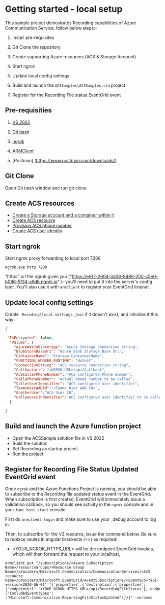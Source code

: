 # Getting started - local setup

This sample project demostrates Recording capabilities of Azure Communication Service, follow below steps:-

1. Install pre-requisites

1. Git Clone the repository 

1. Create supporting Azure resources (ACS & Storage Account)

1. Start ngrok

1. Update local config settings

1. Build and launch the `ACSSamples\ACSSamples.sln` project

1. Register for the Recording File status EventGrid event


## Pre-requisities

1. [VS 2022](https://visualstudio.microsoft.com/vs/)

1. [Git bash](https://git-scm.com/downloads)

1. [ngrok](https://ngrok.com/)

1. [ARMClient](https://github.com/projectkudu/ARMClient)

1. [Postman] (https://www.postman.com/downloads/)

## Git Clone

Open Git bash window and run git clone

## Create ACS resources

* [Create a Storage account and a container within it](https://docs.microsoft.com/azure/storage/common/storage-account-overview)
* [Create ACS resoucre](https://learn.microsoft.com/en-us/azure/communication-services/quickstarts/create-communication-resource?tabs=windows&pivots=platform-azp)
* [Provision ACS phone number](https://learn.microsoft.com/en-us/azure/communication-services/quickstarts/telephony/get-phone-number?tabs=windows&pivots=platform-azp)
* [Create ACS user identity](https://learn.microsoft.com/en-us/azure/communication-services/quickstarts/identity/quick-create-identity)

## Start ngrok

Start ngrok proxy forwarding to local port 7288 

```shell
ngrok.exe http 7288
```
"https" url the ngrok gives you ("https://e917-2604-3d08-8480-200-c5e0-b086-5f34-a6db.ngrok.io"
)- you'll need to put it into the server's config
later. You'll also use it with `armclient` to register your EventGrid listener.


## Update local config settings

Create `.Recoding\local.settings.json` if it doesn't exist, and initialize it
this way:

```json
{
  
 "IsEncrypted": false,
  "Values": {
    "AzureWebJobsStorage": "Azure Storage connection string",
    "BlobStoreBaseUri": "Azure Blob Storage Base Url",
    "ContainerName": "Storage ContainerName",
    "FUNCTIONS_WORKER_RUNTIME": "dotnet",
    "connectionString": "ACS resource connection string",
    "Callbackurl": "<NGROK URL>/api/Callback",
    "ACSCallerPhoneNumber": "ACS configured Phone number",
    "CallePhoneNumber": "Actual phone number to be called",
    "CallerUserIdentifier": "ACS configured user identifier",
    "TeamsUserAADId":"<Teams User AAD ID>",
    "AnotherUser":"ACS User ID",
    "CalleeUserIndentifier":"ACS configured user identifier to be called"
  }

}
```

## Build and launch the Azure function project

* Open the ACSSample solution file in VS 2022
* Build the solution 
* Set Recording as startup project
* Run the project

## Register for Recording File Status Updated EventGrid event

Once `ngrok` and the Azure Functions Project is running, you should be able to
subscribe to the Recoridng file updated status event in the EventGrid. When subscription is
first created, EventGrid will immediately issue a validation callback,
so you should see activity in the `ngrok` console and in your `func host start`
console.

First do `armclient login` and make sure to use your _debug account to log in.

Then, to subscribe for the V2 resource, issue the command below. Be sure to
replace vaules in angular brackects (<>) as required:

* <YOUR_NGROK_HTTPS_URL> will be the endpoint EventGrid invokes, which will
then forward the request to your localhost,


```shell
armclient put "/subscriptions/<Azure Subscription Name>/resourceGroups/<Resource Group Name>/providers/Microsoft.Communication/CommunicationServices/<ACS resoucre name>/providers/Microsoft.EventGrid/eventSubscriptions/<EventSub>?api-version=2020-06-01" "{'properties':{'destination':{'properties':{'endpointUrl':'<YOUR_NGROK_HTTPS_URL>/api/RecordingFileStatus'},'endpointType':'WebHook'},'filter':{'includedEventTypes': ['Microsoft.Communication.RecordingFileStatusUpdated']}}}" -verbose
```
